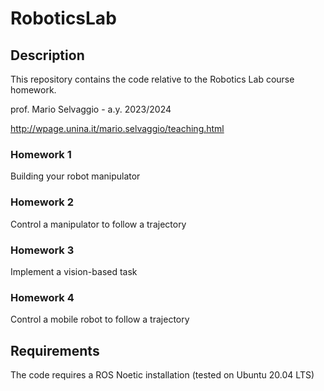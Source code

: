 # RoboticsLab

## Description
This repository contains the code relative to the Robotics Lab course homework.

prof. Mario Selvaggio - a.y. 2023/2024

http://wpage.unina.it/mario.selvaggio/teaching.html

### Homework 1
Building your robot manipulator

### Homework 2
Control a manipulator to follow a trajectory

### Homework 3
Implement a vision-based task

### Homework 4
Control a mobile robot to follow a trajectory

## Requirements
The code requires a ROS Noetic installation (tested on Ubuntu 20.04 LTS)